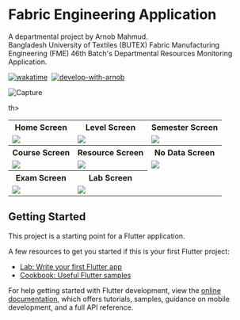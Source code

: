 # Fabric Engineering Application

A departmental project by Arnob Mahmud.<br>
Bangladesh University of Textiles (BUTEX) Fabric Manufacturing Engineering (FME) 46th Batch's Departmental Resources Monitoring Application.

[![wakatime](https://wakatime.com/badge/user/94bcb058-9915-4d5f-8827-41abbc5319de/project/018c7b2b-647a-4096-b252-770115bfe52a.svg?style=plastic)](https://wakatime.com/badge/user/94bcb058-9915-4d5f-8827-41abbc5319de/project/018c7b2b-647a-4096-b252-770115bfe52a?style=plastic)&nbsp;
[![develop-with-arnob](https://img.shields.io/badge/Develop%20with-Arnob%20Mahmud-1f425f.svg?style=plastic&logo=visual-studio-code&logoColor=007ACC&labelColor=c3c4d5&color=193507)](https://github.com/ArnobMahmud/)&nbsp;

![Capture](https://github.com/ArnobMahmud/Fabric-Engineering-App/assets/60808266/688ad76d-12eb-4d30-9df2-fdb28c9f7b45)

<table>
  <tr>
    <th>Home Screen</th>
    <th>Level Screen</th>
    <th>Semester Screen</th>
  </tr>
  <tr>
    <td>
      <img src="https://github.com/ArnobMahmud/Fabric-Engineering-App/assets/60808266/4050dd93-cea6-4638-9920-14f2b2c11acd">
    </td>
    <td>
      <img src="https://github.com/ArnobMahmud/Fabric-Engineering-App/assets/60808266/9ba44d1a-d959-4153-bebe-7e7c0ed5d040">
    </td> 
    <td>
      <img src="https://github.com/ArnobMahmud/Fabric-Engineering-App/assets/60808266/a504a631-9ad1-4485-81c8-eb97a81cb1c7">
    </td>
  </tr>
  <tr>
    <th>Course Screen</th>
    <th>Resource Screen</th>
    <th>No Data Screen</th>
  </tr>
  <tr>
    <td>
      <img src="https://github.com/ArnobMahmud/Fabric-Engineering-App/assets/60808266/ba55df8c-0b6f-4a90-ae2a-2e789355f4c1">
    </td>
    <td>
      <img src="https://github.com/ArnobMahmud/Fabric-Engineering-App/assets/60808266/8e92c2b3-07e8-4ca6-86a7-ea83a89b76ee">
    </td>
    <td>
      <img src="https://github.com/ArnobMahmud/Fabric-Engineering-App/assets/60808266/f4546681-8c97-4e7f-8554-15f9f7dc35c0">
    </td>
  </tr>
  <tr>
    <th>Exam Screen</th>th>
    <th>Lab Screen</th>
  </tr>
  <tr>  
    <td>
      <img src="https://github.com/ArnobMahmud/Fabric-Engineering-App/assets/60808266/831a19f6-fd02-4b7a-83b7-1b203a75cd77">
    </td>
    <td>
      <img src="https://github.com/ArnobMahmud/Fabric-Engineering-App/assets/60808266/5e6d1cae-4b93-43a1-935d-f6a57e5dc279">
    </td>
  </tr>
</table>

## Getting Started

This project is a starting point for a Flutter application.

A few resources to get you started if this is your first Flutter project:

- [Lab: Write your first Flutter app](https://docs.flutter.dev/get-started/codelab)
- [Cookbook: Useful Flutter samples](https://docs.flutter.dev/cookbook)

For help getting started with Flutter development, view the
[online documentation](https://docs.flutter.dev/), which offers tutorials,
samples, guidance on mobile development, and a full API reference.
